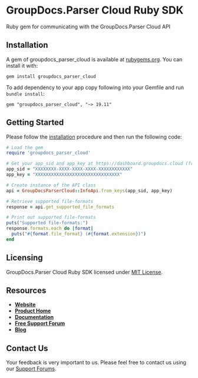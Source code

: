 # GroupDocs.Parser Cloud Ruby SDK
Ruby gem for communicating with the GroupDocs.Parser Cloud API

## Installation

A gem of groupdocs_parser_cloud is available at [rubygems.org](https://rubygems.org). You can install it with:

```shell
gem install groupdocs_parser_cloud
```    

To add dependency to your app copy following into your Gemfile and run `bundle install`:

```
gem "groupdocs_parser_cloud", "~> 19.11"
```

## Getting Started

Please follow the [installation](#installation) procedure and then run the following code:
```ruby
# Load the gem
require 'groupdocs_parser_cloud'

# Get your app_sid and app_key at https://dashboard.groupdocs.cloud (free registration is required).
app_sid = "XXXXXXXX-XXXX-XXXX-XXXX-XXXXXXXXXXXX"
app_key = "XXXXXXXXXXXXXXXXXXXXXXXXXXXXXXXX"

# Create instance of the API class
api = GroupDocsParserCloud::InfoApi.from_keys(app_sid, app_key)

# Retrieve supported file-formats
response = api.get_supported_file_formats

# Print out supported file-formats
puts("Supported file-formats:")
response.formats.each do |format|
  puts("#{format.file_format} (#{format.extension})") 
end
```

## Licensing
GroupDocs.Parser Cloud Ruby SDK licensed under [MIT License](LICENSE).

## Resources
+ [**Website**](https://www.groupdocs.cloud)
+ [**Product Home**](https://products.groupdocs.cloud/parser)
+ [**Documentation**](https://docs.groupdocs.cloud/display/parsercloud/Home)
+ [**Free Support Forum**](https://forum.groupdocs.cloud/c/parser)
+ [**Blog**](https://blog.groupdocs.cloud/category/parser)

## Contact Us
Your feedback is very important to us. Please feel free to contact us using our [Support Forums](https://forum.groupdocs.cloud/c/parser).